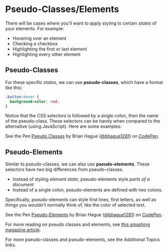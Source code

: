 # Pseudo-Classes/Elements

There will be cases where you'll want to apply styling to certain _states_ of your elements. For example:

* Hovering over an element
* Checking a checkbox
* Highlighting the first or last element
* Highlighting every other element

## Pseudo-Classes

For these specific _states_, we can use **pseudo-classes**, which have a format like this:

```css
.button:hover {
  background-color: red;
}
```

Notice that the CSS selectors is followed by a single colon, then the name of the pseudo-class. These selectors can be handy when compared to the alternative \(using JavaScript\). Here are some examples:

See the Pen [Pseudo Classes](http://codepen.io/bhague1281/pen/bpXVvX/) by Brian Hague \([@bhague1281](http://codepen.io/bhague1281)\) on [CodePen](http://codepen.io).

## Pseudo-Elements

Similar to pseudo-classes, we can also use **pseudo-elements**. These selectors have two big differences from pseudo-classes.

* Instead of styling _element state_, pseudo-elements style _parts of a document_
* Instead of a single colon, pseudo-elements are defined with two colons.

Specifically, pseudo-elements can style first lines, first letters, as well as things you wouldn't normally think of, like the color of selected text.

See the Pen [Pseudo-Elements](http://codepen.io/bhague1281/pen/BzyKVL/) by Brian Hague \([@bhague1281](http://codepen.io/bhague1281)\) on [CodePen](http://codepen.io).

For more reading on pseudo classes and elements, see [this smashing magazine article](https://www.smashingmagazine.com/2016/05/an-ultimate-guide-to-css-pseudo-classes-and-pseudo-elements/).

For more pseudo-classes and pseudo-elements, see the Additional Topics links.

